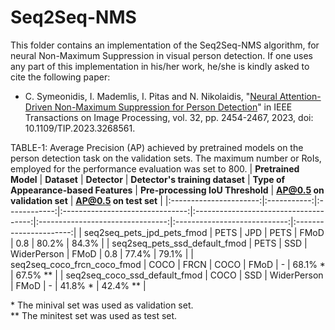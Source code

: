 Seq2Seq-NMS
======

This folder contains an implementation of the Seq2Seq-NMS algorithm, for neural Non-Maximum Suppression in visual person detection. If one uses any part of this implementation in his/her work, he/she is kindly asked to cite the following paper:

- C. Symeonidis, I. Mademlis, I. Pitas and N. Nikolaidis, "[Neural Attention-Driven Non-Maximum Suppression for Person Detection](https://ieeexplore.ieee.org/abstract/document/10107719)" in IEEE Transactions on Image Processing, vol. 32, pp. 2454-2467, 2023, doi: 10.1109/TIP.2023.3268561.

TABLE-1: Average Precision (AP) achieved by pretrained models on the person detection task on the validation sets. The maximum number or RoIs, employed for the performance evaluation was set to 800.
|  **Pretrained Model**  | **Dataset** | **Detector** | **Detector's training dataset** | **Type of Appearance-based Features** | **Pre-processing IoU Threshold** | **AP@0.5 on validation set** | **AP@0.5 on test set** |
|:----------------------:|:-----------:|:------------:|:-------------------------------:|:-------------------------------------:|:--------------------------------:|:----------------------------:|:----------------------:|
|   seq2seq_pets_jpd_pets_fmod   |     PETS    |      JPD     |            PETS           |                  FMoD                 |                0.8               |             80.2%            |          84.3%         |
|  seq2seq_pets_ssd_default_fmod |     PETS    |      SSD     |        WiderPerson        |                  FMoD                 |                0.8               |             77.4%            |          79.1%         |
|  seq2seq_coco_frcn_coco_fmod   |     COCO    |     FRCN     |            COCO           |                  FMoD                 |                 -                |             68.1% \*            |          67.5% \*\*         |
| seq2seq_coco_ssd_default_fmod  |     COCO    |      SSD     |        WiderPerson        |                  FMoD                 |                 -                |             41.8% \*                 |            42.4% **      |

\* The minival set was used as validation set.<br>
\*\* The minitest set was used as test set.

